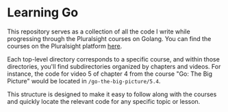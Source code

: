 # Learning Go

This repository serves as a collection of all the code I write while progressing through the Pluralsight courses on Golang. You can find the courses on the Pluralsight platform [here](https://app.pluralsight.com/channels/details/ff68da77-c5a6-461f-ba4c-8a6b6f3f1f68).

Each top-level directory corresponds to a specific course, and within those directories, you'll find subdirectories organized by chapters and videos. For instance, the code for video 5 of chapter 4 from the course "Go: The Big Picture" would be located in `/go-the-big-picture/5.4`.

This structure is designed to make it easy to follow along with the courses and quickly locate the relevant code for any specific topic or lesson.
